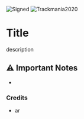 ![Signed](https://img.shields.io/badge/Signed-No-FF3333)
![Trackmania2020](https://img.shields.io/badge/Game-Trackmania-blue)

# Title

description

## ⚠️ Important Notes

- 

### Credits

- ar